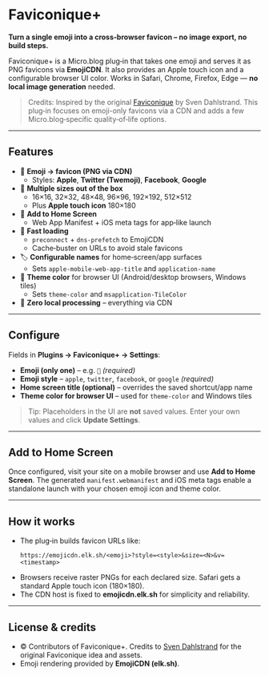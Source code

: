 # Faviconique+

**Turn a single emoji into a cross‑browser favicon – no image export, no build steps.**

Faviconique+ is a Micro.blog plug‑in that takes one emoji and serves it as PNG favicons via **EmojiCDN**. It also provides an Apple touch icon and a configurable browser UI color. Works in Safari, Chrome, Firefox, Edge — **no local image generation** needed.

> Credits: Inspired by the original [Faviconique](https://micro.blog/account/plugins/view/141) by Sven Dahlstrand. This plug‑in focuses on emoji-only favicons via a CDN and adds a few Micro.blog‑specific quality‑of‑life options.

---

## Features

- 🦄 **Emoji → favicon (PNG via CDN)**
  - Styles: **Apple**, **Twitter (Twemoji)**, **Facebook**, **Google**
- 📐 **Multiple sizes out of the box**
  - 16×16, 32×32, 48×48, 96×96, 192×192, 512×512
  - Plus **Apple touch icon** 180×180
- 📱 **Add to Home Screen**
  - Web App Manifest + iOS meta tags for app‑like launch
- 🚀 **Fast loading**
  - `preconnect` + `dns-prefetch` to EmojiCDN
  - Cache‑buster on URLs to avoid stale favicons
- 🏷️ **Configurable names** for home‑screen/app surfaces
  - Sets `apple-mobile-web-app-title` and `application-name`
- 🎨 **Theme color** for browser UI (Android/desktop browsers, Windows tiles)
  - Sets `theme-color` and `msapplication-TileColor`
- 🔧 **Zero local processing** – everything via CDN

---

## Configure

Fields in **Plugins → Faviconique+ → Settings**:

- **Emoji (only one)** – e.g. `🌱` *(required)*
- **Emoji style** – `apple`, `twitter`, `facebook`, or `google` *(required)*
- **Home screen title (optional)** – overrides the saved shortcut/app name
- **Theme color for browser UI** – used for `theme-color` and Windows tiles

> Tip: Placeholders in the UI are **not** saved values. Enter your own values and click **Update Settings**.

---

## Add to Home Screen

Once configured, visit your site on a mobile browser and use **Add to Home Screen**. The generated `manifest.webmanifest` and iOS
meta tags enable a standalone launch with your chosen emoji icon and theme color.

---

## How it works

- The plug‑in builds favicon URLs like:
  ```
  https://emojicdn.elk.sh/<emoji>?style=<style>&size=<N>&v=<timestamp>
  ```
- Browsers receive raster PNGs for each declared size. Safari gets a standard Apple touch icon (180×180).
- The CDN host is fixed to **emojicdn.elk.sh** for simplicity and reliability.

---

## License & credits

- © Contributors of Faviconique+. Credits to [Sven Dahlstrand](https://dahlstrand.net/) for the original Faviconique idea and assets.
- Emoji rendering provided by **EmojiCDN (elk.sh)**.
